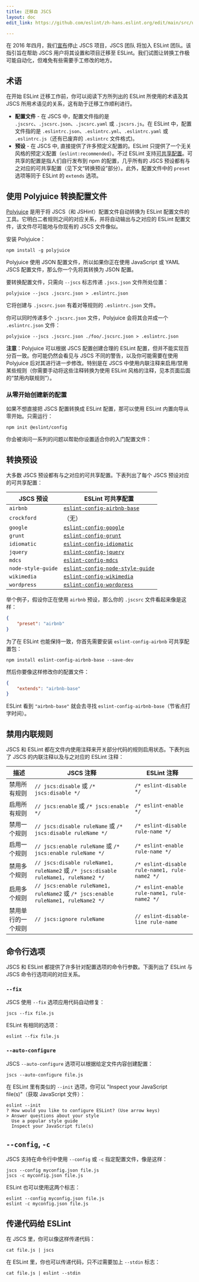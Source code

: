 ```yaml
---
title: 迁移自 JSCS
layout: doc
edit_link: https://github.com/eslint/zh-hans.eslint.org/edit/main/src/user-guide/migrating-from-jscs.md

---
```


在 2016 年四月，我们[宣布](https://eslint.org/blog/2016/04/welcoming-jscs-to-eslint)停止 JSCS 项目，JSCS 团队 将加入 ESLint 团队。该指引旨在帮助 JSCS 用户将其设置和项目迁移至 ESLint。我们试图让转换工作极可能自动化，但难免有些需要手工修改的地方。

## 术语

在开始 ESLint 迁移工作前，你可以阅读下方所列出的 ESLint 所使用的术语及其 JSCS 所用术语见的关系，这有助于迁移工作顺利进行。

* **配置文件** - 在 JSCS 中，配置文件指的是 `.jscsrc`、`.jscsrc.json`、`.jscsrc.yaml` 或 `.jscsrs.js`。在 ESLint 中，配置文件指的是 `.eslintrc.json`、`.eslintrc.yml`、`.eslintrc.yaml` 或 `.eslintrc.js`（还有已废弃的 `.eslintrc` 文件格式)。
* **预设** - 在 JSCS 中, 直接提供了许多预定义配置的。ESLint 只提供了一个无关风格的预定义配置（`eslint:recommended`）。不过 ESLint 支持[可共享配置](https://eslint.org/docs/developer-guide/shareable-configs)。可共享的配置是指人们自行发布到 npm 的配置，几乎所有的 JSCS 预设都有与之对应的可共享配置（见下文“转换预设”部分）。此外，配置文件中的 `preset` 选项等同于 ESLint 的 `extends` 选项。

## 使用 Polyjuice 转换配置文件

[Polyjuice](https://github.com/brenolf/polyjuice) 是用于将 JSCS（和 JSHint）配置文件自动转换为 ESLint 配置文件的工具。它明白二者规则之间的对应关系，并将自动输出与之对应的 ESLint 配置文件，该文件尽可能地与你现有的 JSCS 文件像似。

安装 Polyjuice：

```shell
npm install -g polyjuice
```

Polyjuice 使用 JSON 配置文件，所以如果你正在使用 JavaScript 或 YAML JSCS 配置文件，那么你一个先将其转换为 JSON 配置。

要转换配置文件，只需向 `--jscs` 标志传递 `.jscs.json` 文件所处位置：

```shell
polyjuice --jscs .jscsrc.json > .eslintrc.json
```

它将创建与 `.jscsrc.json` 有着对等规则的 `.eslintrc.json` 文件。

你可以同时传递多个 `.jscsrc.json` 文件，Polyjuice 会将其合并成一个 `.eslintrc.json` 文件：

```shell
polyjuice --jscs .jscsrc.json ./foo/.jscsrc.json > .eslintrc.json
```

**注意**：Polyjuice 可以根据 JSCS 配置创建合理的 ESLint 配置，但并不能实现百分百一致。你可能仍然会看见与 JSCS 不同的警告，以及你可能需要在使用 Polyjuice 后对其进行进一步修改。特别是在 JSCS 中使用内联注释来启用/禁用某些规则（你需要手动将这些注释转换为使用 ESLint 风格的注释，见本页面后面的“禁用内联规则”）。

### 从零开始创建新的配置

如果不想直接把 JSCS 配置转换成 ESLint 配置，那可以使用 ESLint 内置向导从零开始。只需运行：

```shell
npm init @eslint/config
```

你会被询问一系列的问题以帮助你设置适合你的入门配置文件：

## 转换预设

大多数 JSCS 预设都有与之对应的可共享配置。下表列出了每个 JSCS 预设对应的可共享配置：

| **JSCS 预设** | **ESLint 可共享配置** |
|-----------------|-----------------------------|
| `airbnb`        | [`eslint-config-airbnb-base`](https://github.com/airbnb/javascript/tree/master/packages/eslint-config-airbnb-base) |
| `crockford`        | （无） |
| `google`        | [`eslint-config-google`](https://github.com/google/eslint-config-google) |
| `grunt`        | [`eslint-config-grunt`](https://github.com/markelog/eslint-config-grunt) |
| `idiomatic`        | [`eslint-config-idiomatic`](https://github.com/jamespamplin/eslint-config-idiomatic) |
| `jquery`        | [`eslint-config-jquery`](https://github.com/jquery/eslint-config-jquery) |
| `mdcs`        | [`eslint-config-mdcs`](https://github.com/zz85/mrdoobapproves) |
| `node-style-guide`        | [`eslint-config-node-style-guide`](https://github.com/pdehaan/eslint-config-node-style-guide) |
| `wikimedia`        | [`eslint-config-wikimedia`](https://github.com/wikimedia/eslint-config-wikimedia) |
| `wordpress`        | [`eslint-config-wordpress`](https://github.com/WordPress-Coding-Standards/eslint-config-wordpress) |

举个例子，假设你正在使用 `airbnb` 预设，那么你的 `.jscsrc` 文件看起来像是这样：

```json
{
    "preset": "airbnb"
}
```

为了在 ESLint 也能保持一致，你首先需要安装 `eslint-config-airbnb` 可共享配置包：

```shell
npm install eslint-config-airbnb-base --save-dev
```

然后你要像这样修改你的配置文件：

```json
{
    "extends": "airbnb-base"
}
```

ESLint 看到 `"airbnb-base"` 就会去寻找 `eslint-config-airbnb-base`（节省点打字时间）。

## 禁用内联规则

JSCS 和 ESLint 都在文件内使用注释来开关部分代码的规则启用状态。下表列出了 JSCS 的内联注释以及与之对应的 ESLint 注释：

| **描述** | **JSCS 注释** | **ESLint 注释** |
|-----------------|------------------|--------------------|
| 禁用所有规则 | `// jscs:disable` 或 `/* jscs:disable */` | `/* eslint-disable */` |
| 启用所有规则 | `// jscs:enable` 或 `/* jscs:enable */` | `/* eslint-enable */` |
| 禁用一个规则 | `// jscs:disable ruleName` 或 `/* jscs:disable ruleName */` | `/* eslint-disable rule-name */` |
| 启用一个规则 | `// jscs:enable ruleName` 或 `/* jscs:enable ruleName */` | `/* eslint-enable rule-name */` |
| 禁用多个规则 | `// jscs:disable ruleName1, ruleName2` 或 `/* jscs:disable ruleName1, ruleName2 */` | `/* eslint-disable rule-name1, rule-name2 */` |
| 启用多个规则 | `// jscs:enable ruleName1, ruleName2` 或 `/* jscs:enable ruleName1, ruleName2 */` | `/* eslint-enable rule-name1, rule-name2 */` |
| 禁用单行的一个规则 | `// jscs:ignore ruleName` | `// eslint-disable-line rule-name` |

## 命令行选项

JSCS 和 ESLint 都提供了许多针对配置选项的命令行参数。下面列出了 ESLint 与 JSCS 命令行选项间的对应关系。

### `--fix`

JSCS 使用 `--fix` 选项应用代码自动修复：

```shell
jscs --fix file.js
```

ESLint 有相同的选项：

```shell
eslint --fix file.js
```

### `--auto-configure`

JSCS `--auto-configure` 选项可以根据给定文件内容创建配置：

```shell
jscs --auto-configure file.js
```

在 ESLint 里有类似的  `--init` 选项，你可以 "Inspect your JavaScript file(s)"（获取 JavaScript 文件）：

```shell
eslint --init
? How would you like to configure ESLint? (Use arrow keys)
> Answer questions about your style
  Use a popular style guide
  Inspect your JavaScript file(s)
```

## `--config`, `-c`

JSCS 支持在命令行中使用  `--config` 或 `-c` 指定配置文件，像是这样：

```shell
jscs --config myconfig.json file.js
jscs -c myconfig.json file.js
```

ESLint 也可以使用这两个标志：

```shell
eslint --config myconfig.json file.js
eslint -c myconfig.json file.js
```

## 传递代码给 ESLint

在 JSCS 里，你可以像这样传递代码：

```shell
cat file.js | jscs
```

在 ESLint 里，你也可以传递代码，只不过需要加上 `--stdin` 标志：

```shell
cat file.js | eslint --stdin
```
